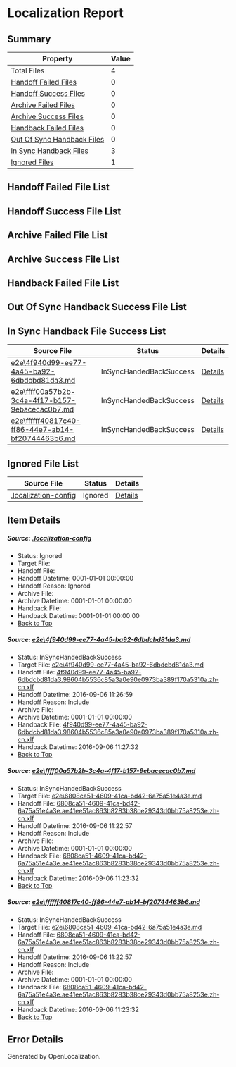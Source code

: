 # <a name='report-top'></a> Localization Report

## Summary
 Property | Value 
 -------- | ----- 
 Total Files | 4
[ Handoff Failed Files ](#handoff-failed-list)| 0
[ Handoff Success Files ](#handoff-success-list)| 0
[ Archive Failed Files ](#archive-failed-list)| 0
[ Archive Success Files ](#archive-success-list)| 0
[ Handback Failed Files ](#handback-failed-list)| 0
[ Out Of Sync Handback Files ](#outofsync-handback-success-list)| 0
[ In Sync Handback Files ](#insync-handback-success-list)| 3
[ Ignored Files ](#ignored-list)| 1

## <a name='handoff-failed-list'></a> Handoff Failed File List

## <a name='handoff-success-list'></a> Handoff Success File List

## <a name='archive-failed-list'></a> Archive Failed File List

## <a name='archive-success-list'></a> Archive Success File List

## <a name='handback-failed-list'></a> Handback Failed File List

## <a name='outofsync-handback-success-list'></a> Out Of Sync Handback Success File List

## <a name='insync-handback-success-list'></a> In Sync Handback File Success List
 Source File | Status | Details 
 ----------- | ------ | ------- 
 [e2e\4f940d99-ee77-4a45-ba92-6dbdcbd81da3.md](https://github.com/OpenLocalizationTestOrg/ol-test0/blob/fce2e075aebbe751de27867eeaf80866b4b38618/e2e/4f940d99-ee77-4a45-ba92-6dbdcbd81da3.md) | InSyncHandedBackSuccess | [Details](#e4366003189ef076844b074338cc433d8c6bb0e31)
 [e2e\ffff00a57b2b-3c4a-4f17-b157-9ebacecac0b7.md](https://github.com/OpenLocalizationTestOrg/ol-test0/blob/4a5e2833389adc6f1a57b5d3d1c673febbb3d40b/e2e/ffff00a57b2b-3c4a-4f17-b157-9ebacecac0b7.md) | InSyncHandedBackSuccess | [Details](#4e0e615c282678ceb8a68c4fdf0abd46bbb288c72)
 [e2e\ffffff40817c40-ff86-44e7-ab14-bf20744463b6.md](https://github.com/OpenLocalizationTestOrg/ol-test0/blob/fce2e075aebbe751de27867eeaf80866b4b38618/e2e/ffffff40817c40-ff86-44e7-ab14-bf20744463b6.md) | InSyncHandedBackSuccess | [Details](#4e0e615c282678ceb8a68c4fdf0abd46bbb288c73)

## <a name='ignored-list'></a> Ignored File List
 Source File | Status | Details 
 ----------- | ------ | ------- 
 [.localization-config](https://github.com/OpenLocalizationTestOrg/ol-test0/blob/fce2e075aebbe751de27867eeaf80866b4b38618/.localization-config) | Ignored | [Details](#3d4f252ac210baf56311d7e97dcc2db10974dbd20)

## Item Details
##### <a name='3d4f252ac210baf56311d7e97dcc2db10974dbd20'></a> Source: [.localization-config](https://github.com/OpenLocalizationTestOrg/ol-test0/blob/fce2e075aebbe751de27867eeaf80866b4b38618/.localization-config)
* Status: Ignored
* Target File: 
* Handoff File: 
* Handoff Datetime: 0001-01-01 00:00:00
* Handoff Reason: Ignored
* Archive File: 
* Archive Datetime: 0001-01-01 00:00:00
* Handback File: 
* Handback Datetime: 0001-01-01 00:00:00
* [Back to Top](#report-top)

##### <a name='e4366003189ef076844b074338cc433d8c6bb0e31'></a> Source: [e2e\4f940d99-ee77-4a45-ba92-6dbdcbd81da3.md](https://github.com/OpenLocalizationTestOrg/ol-test0/blob/fce2e075aebbe751de27867eeaf80866b4b38618/e2e/4f940d99-ee77-4a45-ba92-6dbdcbd81da3.md)
* Status: InSyncHandedBackSuccess
* Target File: [e2e\4f940d99-ee77-4a45-ba92-6dbdcbd81da3.md](https://github.com/OpenLocalizationTestOrg/ol-test0-zhcn/blob/9f69945746e71d202b2e9499ed87a2bb08137caa/e2e/4f940d99-ee77-4a45-ba92-6dbdcbd81da3.md)
* Handoff File: [4f940d99-ee77-4a45-ba92-6dbdcbd81da3.98604b5536c85a3a0e90e0973ba389f170a5310a.zh-cn.xlf](https://github.com/OpenLocalizationTestOrg/ol-test0-handoff/blob/e0fb3ac43ae3d65670107181479ae7239f9dac84/ol-handoff/OpenLocalizationTestOrg/ol-test0-zhcn/ci/ht/4f940d99-ee77-4a45-ba92-6dbdcbd81da3.98604b5536c85a3a0e90e0973ba389f170a5310a.zh-cn.xlf)
* Handoff Datetime: 2016-09-06 11:26:59
* Handoff Reason: Include
* Archive File: 
* Archive Datetime: 0001-01-01 00:00:00
* Handback File: [4f940d99-ee77-4a45-ba92-6dbdcbd81da3.98604b5536c85a3a0e90e0973ba389f170a5310a.zh-cn.xlf](https://github.com/OpenLocalizationTestOrg/ol-test0-handback/blob/c7462a4a636347e33c27905fa38d7d8c0ef9d621/ol-handback/OpenLocalizationTestOrg/ol-test0-zhcn/ci/ht/4f940d99-ee77-4a45-ba92-6dbdcbd81da3.98604b5536c85a3a0e90e0973ba389f170a5310a.zh-cn.xlf)
* Handback Datetime: 2016-09-06 11:27:32
* [Back to Top](#report-top)

##### <a name='4e0e615c282678ceb8a68c4fdf0abd46bbb288c72'></a> Source: [e2e\ffff00a57b2b-3c4a-4f17-b157-9ebacecac0b7.md](https://github.com/OpenLocalizationTestOrg/ol-test0/blob/4a5e2833389adc6f1a57b5d3d1c673febbb3d40b/e2e/ffff00a57b2b-3c4a-4f17-b157-9ebacecac0b7.md)
* Status: InSyncHandedBackSuccess
* Target File: [e2e\6808ca51-4609-41ca-bd42-6a75a51e4a3e.md](https://github.com/OpenLocalizationTestOrg/ol-test0-zhcn/blob/99651588f2558ec6933755847c94822f3810da3a/e2e/6808ca51-4609-41ca-bd42-6a75a51e4a3e.md)
* Handoff File: [6808ca51-4609-41ca-bd42-6a75a51e4a3e.ae41ee51ac863b8283b38ce29343d0bb75a8253e.zh-cn.xlf](https://github.com/OpenLocalizationTestOrg/ol-test0-handoff/blob/9a302cdcebfd2fb60c520587c9d02d9f6e32a557/ol-handoff/OpenLocalizationTestOrg/ol-test0-zhcn/ci/ht/6808ca51-4609-41ca-bd42-6a75a51e4a3e.ae41ee51ac863b8283b38ce29343d0bb75a8253e.zh-cn.xlf)
* Handoff Datetime: 2016-09-06 11:22:57
* Handoff Reason: Include
* Archive File: 
* Archive Datetime: 0001-01-01 00:00:00
* Handback File: [6808ca51-4609-41ca-bd42-6a75a51e4a3e.ae41ee51ac863b8283b38ce29343d0bb75a8253e.zh-cn.xlf](https://github.com/OpenLocalizationTestOrg/ol-test0-handback/blob/ad85803287b5273ef6055aaa8507241313af7e5c/ol-handback/OpenLocalizationTestOrg/ol-test0-zhcn/ci/ht/6808ca51-4609-41ca-bd42-6a75a51e4a3e.ae41ee51ac863b8283b38ce29343d0bb75a8253e.zh-cn.xlf)
* Handback Datetime: 2016-09-06 11:23:32
* [Back to Top](#report-top)

##### <a name='4e0e615c282678ceb8a68c4fdf0abd46bbb288c73'></a> Source: [e2e\ffffff40817c40-ff86-44e7-ab14-bf20744463b6.md](https://github.com/OpenLocalizationTestOrg/ol-test0/blob/fce2e075aebbe751de27867eeaf80866b4b38618/e2e/ffffff40817c40-ff86-44e7-ab14-bf20744463b6.md)
* Status: InSyncHandedBackSuccess
* Target File: [e2e\6808ca51-4609-41ca-bd42-6a75a51e4a3e.md](https://github.com/OpenLocalizationTestOrg/ol-test0-zhcn/blob/99651588f2558ec6933755847c94822f3810da3a/e2e/6808ca51-4609-41ca-bd42-6a75a51e4a3e.md)
* Handoff File: [6808ca51-4609-41ca-bd42-6a75a51e4a3e.ae41ee51ac863b8283b38ce29343d0bb75a8253e.zh-cn.xlf](https://github.com/OpenLocalizationTestOrg/ol-test0-handoff/blob/9a302cdcebfd2fb60c520587c9d02d9f6e32a557/ol-handoff/OpenLocalizationTestOrg/ol-test0-zhcn/ci/ht/6808ca51-4609-41ca-bd42-6a75a51e4a3e.ae41ee51ac863b8283b38ce29343d0bb75a8253e.zh-cn.xlf)
* Handoff Datetime: 2016-09-06 11:22:57
* Handoff Reason: Include
* Archive File: 
* Archive Datetime: 0001-01-01 00:00:00
* Handback File: [6808ca51-4609-41ca-bd42-6a75a51e4a3e.ae41ee51ac863b8283b38ce29343d0bb75a8253e.zh-cn.xlf](https://github.com/OpenLocalizationTestOrg/ol-test0-handback/blob/ad85803287b5273ef6055aaa8507241313af7e5c/ol-handback/OpenLocalizationTestOrg/ol-test0-zhcn/ci/ht/6808ca51-4609-41ca-bd42-6a75a51e4a3e.ae41ee51ac863b8283b38ce29343d0bb75a8253e.zh-cn.xlf)
* Handback Datetime: 2016-09-06 11:23:32
* [Back to Top](#report-top)


## Error Details

Generated by OpenLocalization.
